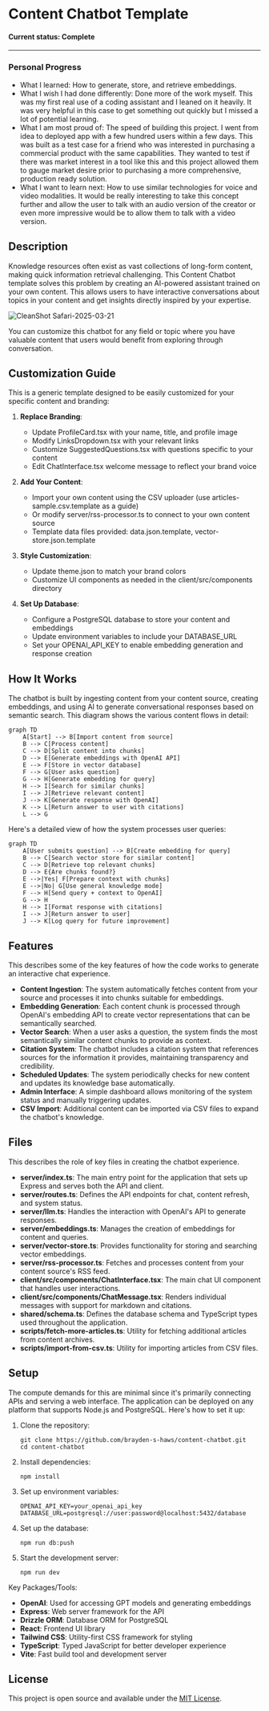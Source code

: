 # Content Chatbot Template

#### Current status: Complete

___

### Personal Progress
* What I learned: How to generate, store, and retrieve embeddings. 
* What I wish I had done differently: Done more of the work myself. This was my first real use of a coding assistant and I leaned on it heavily. It was very helpful in this case to get something out quickly but I missed a lot of potential learning.
* What I am most proud of: The speed of building this project. I went from idea to deployed app with a few hundred users within a few days. This was built as a test case for a friend who was interested in purchasing a commercial product with the same capabilities. They wanted to test if there was market interest in a tool like this and this project allowed them to gauge market desire prior to purchasing a more comprehensive, production ready solution.
* What I want to learn next: How to use similar technologies for voice and video modalities. It would be really interesting to take this concept further and allow the user to talk with an audio version of the creator or even more impressive would be to allow them to talk with a video version.

## Description
Knowledge resources often exist as vast collections of long-form content, making quick information retrieval challenging. This Content Chatbot template solves this problem by creating an AI-powered assistant trained on your own content. This allows users to have interactive conversations about topics in your content and get insights directly inspired by your expertise.

![CleanShot Safari-2025-03-21](https://github.com/user-attachments/assets/f953bfb7-bfdd-4f92-9993-70b269860902)


You can customize this chatbot for any field or topic where you have valuable content that users would benefit from exploring through conversation.

## Customization Guide
This is a generic template designed to be easily customized for your specific content and branding:

1. **Replace Branding**: 
   - Update ProfileCard.tsx with your name, title, and profile image
   - Modify LinksDropdown.tsx with your relevant links
   - Customize SuggestedQuestions.tsx with questions specific to your content
   - Edit ChatInterface.tsx welcome message to reflect your brand voice

2. **Add Your Content**: 
   - Import your own content using the CSV uploader (use articles-sample.csv.template as a guide)
   - Or modify server/rss-processor.ts to connect to your own content source
   - Template data files provided: data.json.template, vector-store.json.template

3. **Style Customization**: 
   - Update theme.json to match your brand colors
   - Customize UI components as needed in the client/src/components directory

4. **Set Up Database**: 
   - Configure a PostgreSQL database to store your content and embeddings
   - Update environment variables to include your DATABASE_URL
   - Set your OPENAI_API_KEY to enable embedding generation and response creation

## How It Works
The chatbot is built by ingesting content from your content source, creating embeddings, and using AI to generate conversational responses based on semantic search. This diagram shows the various content flows in detail:

```mermaid
graph TD
    A[Start] --> B[Import content from source]
    B --> C[Process content]
    C --> D[Split content into chunks]
    D --> E[Generate embeddings with OpenAI API]
    E --> F[Store in vector database]
    F --> G[User asks question]
    G --> H[Generate embedding for query]
    H --> I[Search for similar chunks]
    I --> J[Retrieve relevant content]
    J --> K[Generate response with OpenAI]
    K --> L[Return answer to user with citations]
    L --> G
```

Here's a detailed view of how the system processes user queries:

```mermaid
graph TD
    A[User submits question] --> B[Create embedding for query]
    B --> C[Search vector store for similar content]
    C --> D[Retrieve top relevant chunks]
    D --> E{Are chunks found?}
    E -->|Yes| F[Prepare context with chunks]
    E -->|No| G[Use general knowledge mode]
    F --> H[Send query + context to OpenAI]
    G --> H
    H --> I[Format response with citations]
    I --> J[Return answer to user]
    J --> K[Log query for future improvement]
```

## Features
This describes some of the key features of how the code works to generate an interactive chat experience.

- **Content Ingestion**: The system automatically fetches content from your source and processes it into chunks suitable for embeddings.
- **Embedding Generation**: Each content chunk is processed through OpenAI's embedding API to create vector representations that can be semantically searched.
- **Vector Search**: When a user asks a question, the system finds the most semantically similar content chunks to provide as context.
- **Citation System**: The chatbot includes a citation system that references sources for the information it provides, maintaining transparency and credibility.
- **Scheduled Updates**: The system periodically checks for new content and updates its knowledge base automatically.
- **Admin Interface**: A simple dashboard allows monitoring of the system status and manually triggering updates.
- **CSV Import**: Additional content can be imported via CSV files to expand the chatbot's knowledge.

## Files
This describes the role of key files in creating the chatbot experience.
- **server/index.ts**: The main entry point for the application that sets up Express and serves both the API and client.
- **server/routes.ts**: Defines the API endpoints for chat, content refresh, and system status.
- **server/llm.ts**: Handles the interaction with OpenAI's API to generate responses.
- **server/embeddings.ts**: Manages the creation of embeddings for content and queries.
- **server/vector-store.ts**: Provides functionality for storing and searching vector embeddings.
- **server/rss-processor.ts**: Fetches and processes content from your content source's RSS feed.
- **client/src/components/ChatInterface.tsx**: The main chat UI component that handles user interactions.
- **client/src/components/ChatMessage.tsx**: Renders individual messages with support for markdown and citations.
- **shared/schema.ts**: Defines the database schema and TypeScript types used throughout the application.
- **scripts/fetch-more-articles.ts**: Utility for fetching additional articles from content archives.
- **scripts/import-from-csv.ts**: Utility for importing articles from CSV files.

## Setup
The compute demands for this are minimal since it's primarily connecting APIs and serving a web interface. The application can be deployed on any platform that supports Node.js and PostgreSQL. Here's how to set it up:

1. Clone the repository:
   ```
   git clone https://github.com/brayden-s-haws/content-chatbot.git
   cd content-chatbot
   ```

2. Install dependencies:
   ```
   npm install
   ```

3. Set up environment variables:
   ```
   OPENAI_API_KEY=your_openai_api_key
   DATABASE_URL=postgresql://user:password@localhost:5432/database
   ```

4. Set up the database:
   ```
   npm run db:push
   ```

5. Start the development server:
   ```
   npm run dev
   ```

Key Packages/Tools:
- **OpenAI**: Used for accessing GPT models and generating embeddings
- **Express**: Web server framework for the API
- **Drizzle ORM**: Database ORM for PostgreSQL
- **React**: Frontend UI library
- **Tailwind CSS**: Utility-first CSS framework for styling
- **TypeScript**: Typed JavaScript for better developer experience
- **Vite**: Fast build tool and development server

## License

This project is open source and available under the [MIT License](LICENSE).


